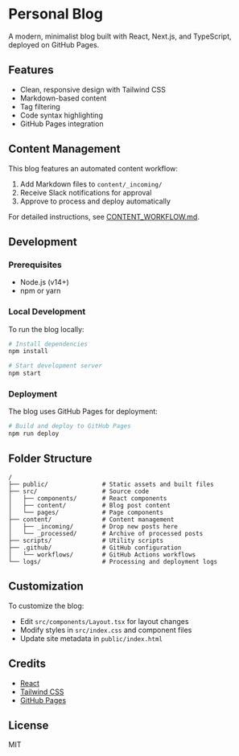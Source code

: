 # Personal Blog

A modern, minimalist blog built with React, Next.js, and TypeScript, deployed on GitHub Pages.

## Features

- Clean, responsive design with Tailwind CSS
- Markdown-based content
- Tag filtering
- Code syntax highlighting
- GitHub Pages integration

## Content Management

This blog features an automated content workflow:

1. Add Markdown files to `content/_incoming/`
2. Receive Slack notifications for approval
3. Approve to process and deploy automatically

For detailed instructions, see [CONTENT_WORKFLOW.md](CONTENT_WORKFLOW.md).

## Development

### Prerequisites

- Node.js (v14+)
- npm or yarn

### Local Development

To run the blog locally:

```bash
# Install dependencies
npm install

# Start development server
npm start
```

### Deployment

The blog uses GitHub Pages for deployment:

```bash
# Build and deploy to GitHub Pages
npm run deploy
```

## Folder Structure

```
/
├── public/               # Static assets and built files
├── src/                  # Source code
│   ├── components/       # React components
│   ├── content/          # Blog post content
│   └── pages/            # Page components
├── content/              # Content management
│   ├── _incoming/        # Drop new posts here
│   └── _processed/       # Archive of processed posts
├── scripts/              # Utility scripts
├── .github/              # GitHub configuration
│   └── workflows/        # GitHub Actions workflows
└── logs/                 # Processing and deployment logs
```

## Customization

To customize the blog:
- Edit `src/components/Layout.tsx` for layout changes
- Modify styles in `src/index.css` and component files
- Update site metadata in `public/index.html`

## Credits

- [React](https://reactjs.org/)
- [Tailwind CSS](https://tailwindcss.com/)
- [GitHub Pages](https://pages.github.com/)

## License

MIT
